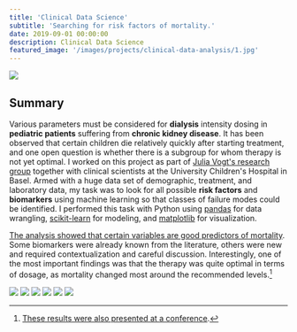 ```yaml
---
title: 'Clinical Data Science'
subtitle: 'Searching for risk factors of mortality.'
date: 2019-09-01 00:00:00
description: Clinical Data Science
featured_image: '/images/projects/clinical-data-analysis/1.jpg'
---
```


![](/images/projects/clinical-data-analysis/1.jpg)

## Summary

Various parameters must be considered for **dialysis** intensity dosing in **pediatric patients** suffering from **chronic kidney disease**. It has been observed that certain children die relatively quickly after starting treatment, and one open question is whether there is a subgroup for whom therapy is not yet optimal. I worked on this project as part of [Julia Vogt's research group](https://mds.inf.ethz.ch/team/detail/julia-vogt/) together with clinical scientists at the University Children's Hospital in Basel. Armed with a huge data set of demographic, treatment, and laboratory data, my task was to look for all possible **risk factors** and **biomarkers** using machine learning so that classes of failure modes could be identified. I performed this task with Python using [pandas](https://pandas.pydata.org) for data wrangling, [scikit-learn](https://scikit-learn.org/stable/index.html) for modeling, and [matplotlib](https://matplotlib.org) for visualization.

[The analysis showed that certain variables are good predictors of mortality](https://academic.oup.com/ndt/article/36/3/519/5854486). Some biomarkers were already known from the literature, others were new and required contextualization and careful discussion. Interestingly, one of the most important findings was that the therapy was quite optimal in terms of dosage, as mortality changed most around the recommended levels.[^1]

[^1]: [These results were also presented at a conference](https://www.page-meeting.org/default.asp?abstract=9828).

<div class="gallery" data-columns="3">
	<img src="/images/projects/clinical-data-analysis/feature_importance.png">
	<img src="/images/projects/clinical-data-analysis/pdp_hist_joint.png">
	<img src="/images/projects/clinical-data-analysis/correlations_app.png">
	<img src="/images/projects/clinical-data-analysis/pdp_joint.png">
	<img src="/images/projects/clinical-data-analysis/dr_final_analysis_app.png">
	<img src="/images/projects/clinical-data-analysis/ROC_curve_app.png">
</div>
